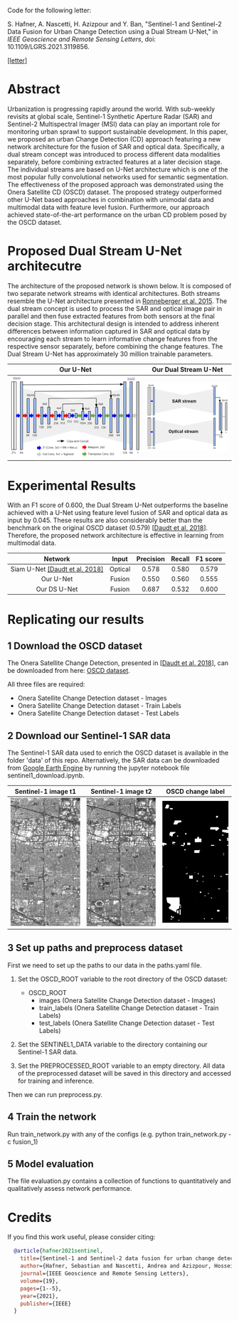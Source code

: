 Code for the following letter:

S. Hafner, A. Nascetti, H. Azizpour and Y. Ban, "Sentinel-1 and Sentinel-2 Data Fusion for Urban Change Detection using a Dual Stream U-Net," in *IEEE Geoscience and Remote Sensing Letters*, doi: 10.1109/LGRS.2021.3119856.

[[letter]](https://ieeexplore.ieee.org/document/9570476)

# Abstract

Urbanization is progressing rapidly around the world. With sub-weekly revisits at global scale, Sentinel-1 Synthetic Aperture Radar (SAR) and Sentinel-2 Multispectral Imager (MSI) data can play an important role for monitoring urban sprawl to support sustainable development. In this paper, we proposed an urban Change Detection (CD) approach featuring a new network architecture for the fusion of SAR and optical data. Specifically, a dual stream concept was introduced to process different data modalities separately, before combining extracted features at a later decision stage. The individual streams are based on U-Net architecture which is one of the most popular fully convolutional networks used for semantic segmentation. The effectiveness of the proposed approach was demonstrated using the Onera Satellite CD (OSCD) dataset. The proposed strategy outperformed other U-Net based approaches in combination with unimodal data and multimodal data with feature level fusion. Furthermore, our approach achieved state-of-the-art performance on the urban CD problem posed by the OSCD dataset.


# Proposed Dual Stream U-Net architecutre

The architecture of the proposed network is shown below. It is composed of two separate network streams with identical architectures. Both streams resemble the U-Net architecture presented in [Ronneberger et al. 2015](https://doi.org/10.1007/978-3-319-24574-4_28). The dual stream concept is used to process the SAR and optical image pair in parallel and then fuse extracted features from both sensors at the final decision stage. This architectural design is intended to address inherent differences between information captured in SAR and optical data by encouraging each stream to learn informative change features from the respective sensor separately, before combining the change features. The Dual Stream U-Net has approximately 30 million trainable parameters.

Our U-Net             |  Our Dual Stream U-Net
:--------------------:|:-----------------------:
![](figures/unet_architecture.PNG) |  ![](figures/dsunet_architecture.PNG)



# Experimental Results

With an F1 score of 0.600, the Dual Stream U-Net outperforms the baseline achieved with a U-Net using feature level fusion of SAR and optical data as input by 0.045. These results are also considerably better than the benchmark on the original OSCD dataset (0.579) [[Daudt et al. 2018](https://ieeexplore.ieee.org/abstract/document/8518015)]. Therefore, the proposed network architecture is effective in learning from multimodal data.



| Network | Input | Precision | Recall | F1 score |
| :---: | :---: | :---: | :---: | :---: |
| Siam U-Net [[Daudt et al. 2018]]() | Optical | 0.578 | 0.580 | 0.579 |
| Our U-Net | Fusion | 0.550 | 0.560 | 0.555 |
| Our DS U-Net | Fusion | 0.687 | 0.532 | 0.600 |

# Replicating our results
## 1 Download the OSCD dataset
The Onera Satellite Change Detection, presented in [[Daudt et al. 2018](https://ieeexplore.ieee.org/abstract/document/8518015)], can be downloaded from here:  [OSCD dataset](https://ieee-dataport.org/open-access/oscd-onera-satellite-change-detection#files).

All three files are required:
- Onera Satellite Change Detection dataset - Images
- Onera Satellite Change Detection dataset - Train Labels
- Onera Satellite Change Detection dataset - Test Labels

## 2 Download our Sentinel-1 SAR data
  
The Sentinel-1 SAR data used to enrich the OSCD dataset is available in the folder 'data' of this repo. Alternatively, the SAR data can be downloaded
from [Google Earth Engine](https://earthengine.google.com/) by running the jupyter notebook file sentinel1_download.ipynb.

Sentinel-1 image t1             |  Sentinel-1 image t2 |  OSCD change label
:--------------------:|:-------------------------: |:-------------------------:
![](figures/sentinel1_cupertino_t1.PNG) | ![](figures/sentinel1_cupertino_t2.PNG) | ![](figures/label_cupertino.PNG) 


## 3 Set up paths and preprocess dataset

First we need to set up the paths to our data in the paths.yaml file.

1. Set the OSCD_ROOT variable to the root directory of the OSCD dataset:
     * OSCD_ROOT
       * images (Onera Satellite Change Detection dataset - Images)
       * train_labels (Onera Satellite Change Detection dataset - Train Labels)
       * test_labels (Onera Satellite Change Detection dataset - Test Labels)

2. Set the SENTINEL1_DATA variable to the directory containing our Sentinel-1 SAR data.

3. Set the PREPROCESSED_ROOT variable to an empty directory. All data of the preprocessed dataset will be saved in this directory and accessed for training and inference.

Then we can run preprocess.py.

## 4 Train the network

Run train_network.py with any of the configs (e.g. python train_network.py -c fusion_1)

## 5 Model evaluation

The file evaluation.py contains a collection of functions to quantitatively and qualitatively assess network performance.

# Credits

If you find this work useful, please consider citing:



  ```bibtex
    @article{hafner2021sentinel,
      title={Sentinel-1 and Sentinel-2 data fusion for urban change detection using a dual stream u-net},
      author={Hafner, Sebastian and Nascetti, Andrea and Azizpour, Hossein and Ban, Yifang},
      journal={IEEE Geoscience and Remote Sensing Letters},
      volume={19},
      pages={1--5},
      year={2021},
      publisher={IEEE}
    }
  ```
  